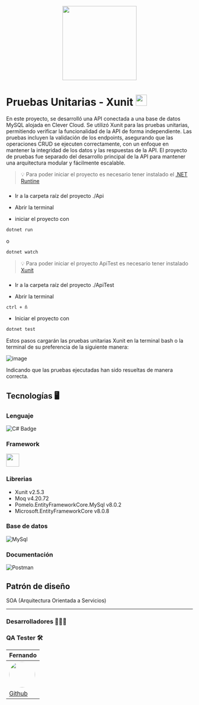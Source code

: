 <p align="center">
    <img src="https://i.postimg.cc/4Nz6tC2Y/Riwi-Logo.png" width=200px>
</p>

# Pruebas Unitarias - Xunit <img src="https://i.postimg.cc/5yWVBpYD/frontend.png" width=30px>

En este proyecto, se desarrolló una API conectada a una base de datos MySQL alojada en Clever Cloud. Se utilizó Xunit para las pruebas unitarias, permitiendo verificar la funcionalidad de la API de forma independiente. Las pruebas incluyen la validación de los endpoints, asegurando que las operaciones CRUD se ejecuten correctamente, con un enfoque en mantener la integridad de los datos y las respuestas de la API. El proyecto de pruebas fue separado del desarrollo principal de la API para mantener una arquitectura modular y fácilmente escalable.

> 💡 Para poder iniciar el proyecto es necesario tener instalado el [.NET Runtine](https://dotnet.microsoft.com/es-es/download)


###

- Ir a la carpeta raíz del proyecto ./Api

- Abrir la terminal

- iniciar el proyecto con

```bash
dotnet run
```

o

```bash
dotnet watch
```

> 💡 Para poder iniciar el proyecto ApiTest es necesario tener instalado [Xunit](https://www.nuget.org/packages/xunit)

###

- Ir a la carpeta raíz del proyecto ./ApiTest
  
- Abrir la terminal

```bash
ctrl + ñ
```
  
- Iniciar el proyecto con

```bash
dotnet test
```

Estos pasos cargarán las pruebas unitarias Xunit en la terminal bash o la terminal de su preferencia de la siguiente manera:

![image](https://github.com/user-attachments/assets/58b0251a-e6a0-4156-95bb-a35d21206dd3)

Indicando que las pruebas ejecutadas han sido resueltas de manera correcta.

  

## Tecnologías 🖥️

### Lenguaje

![C# Badge](https://img.shields.io/badge/C%23-512BD4?logo=csharp&logoColor=fff&style=for-the-badge)

### Framework

<img src="https://acortar.link/mAWTXg" width=35px>

### Librerias

- Xunit v2.5.3
- Moq v4.20.72
- Pomelo.EntityFrameworkCore.MySql v8.0.2
- Microsoft.EntityFrameworkCore v8.0.8


### Base de datos

![MySql](https://www.mysql.com/common/logos/logo-mysql-170x115.png)

### Documentación

![Postman](https://acortar.link/1Elxya)


## Patrón de diseño

SOA (Arquitectura Orientada a Servicios)


---

### **Desarrolladores** 👨🏻‍💻

### **QA Tester** 🛠️

| **Fernando** |
| --- | 
| <a href="https://github.com/Axus00"><img style="border-radius: 50%" src="https://github.com/Axus00" width=70px></a> |
| [Github](https://github.com/Axus00) |


